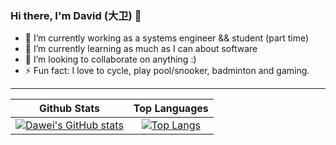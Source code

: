 ### Hi there, I'm David (大卫) 👋

- 🔭 I’m currently working as a systems engineer && student (part time)
- 🌱 I’m currently learning as much as I can about software
- 👯 I’m looking to collaborate on anything :)
- ⚡ Fun fact: I love to cycle, play pool/snooker, badminton and gaming.

---

Github Stats          |  Top Languages
:-------------------------:|:-------------------------:
[![Dawei's GitHub stats](https://github-readme-stats.vercel.app/api?username=domainance&count_private=true&hide_border=true&hide_title=true&show_icons=true)](https://github.com/domainance/github-readme-stats) | [![Top Langs](https://github-readme-stats.vercel.app/api/top-langs/?username=domainance&hide_title=true&layout=compact)](https://github.com/domainance/github-readme-stats)


